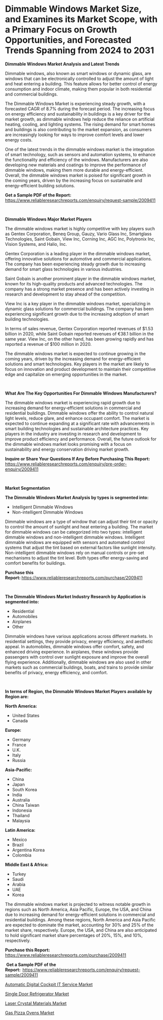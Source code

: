 <p><h1>Dimmable Windows Market Size, and Examines its Market Scope, with a Primary Focus on Growth Opportunities, and Forecasted Trends Spanning from 2024 to 2031</h1></p><p><strong>Dimmable Windows Market Analysis and Latest Trends</strong></p>
<p><p>Dimmable windows, also known as smart windows or dynamic glass, are windows that can be electronically controlled to adjust the amount of light and heat entering a building. This feature allows for better control of energy consumption and indoor climate, making them popular in both residential and commercial buildings.</p><p>The Dimmable Windows Market is experiencing steady growth, with a forecasted CAGR of 8.7% during the forecast period. The increasing focus on energy efficiency and sustainability in buildings is a key driver for the market growth, as dimmable windows help reduce the reliance on artificial heating, cooling, and lighting systems. The rising demand for smart homes and buildings is also contributing to the market expansion, as consumers are increasingly looking for ways to improve comfort levels and lower energy costs.</p><p>One of the latest trends in the dimmable windows market is the integration of smart technology, such as sensors and automation systems, to enhance the functionality and efficiency of the windows. Manufacturers are also developing new materials and coatings to improve the performance of dimmable windows, making them more durable and energy-efficient. Overall, the dimmable windows market is poised for significant growth in the coming years, driven by the increasing focus on sustainable and energy-efficient building solutions.</p></p>
<p><strong>Get a Sample PDF of the Report:&nbsp;</strong> <a href="https://www.reliableresearchreports.com/enquiry/request-sample/2009411">https://www.reliableresearchreports.com/enquiry/request-sample/2009411</a></p>
<p>&nbsp;</p>
<p><strong>Dimmable Windows Major Market Players</strong></p>
<p><p>The dimmable windows market is highly competitive with key players such as Gentex Corporation, Beneq Group, Gauzy, Vario Glass Inc, Smartglass Technologies, Saint Gobain, View Inc, Corning Inc, AGC Inc, Polytronix Inc, Vision Systems, and Halio, Inc. </p><p>Gentex Corporation is a leading player in the dimmable windows market, offering innovative solutions for automotive and commercial applications. The company has been experiencing steady growth due to increasing demand for smart glass technologies in various industries.</p><p>Saint Gobain is another prominent player in the dimmable windows market, known for its high-quality products and advanced technologies. The company has a strong market presence and has been actively investing in research and development to stay ahead of the competition.</p><p>View Inc is a key player in the dimmable windows market, specializing in dynamic glass solutions for commercial buildings. The company has been experiencing significant growth due to the increasing adoption of smart building technologies.</p><p>In terms of sales revenue, Gentex Corporation reported revenues of $1.53 billion in 2020, while Saint Gobain reported revenues of €38.1 billion in the same year. View Inc, on the other hand, has been growing rapidly and has reported a revenue of $100 million in 2020.</p><p>The dimmable windows market is expected to continue growing in the coming years, driven by the increasing demand for energy-efficient solutions and smart technologies. Key players in the market are likely to focus on innovation and product development to maintain their competitive edge and capitalize on emerging opportunities in the market.</p></p>
<p>&nbsp;</p>
<p><strong>What Are The Key Opportunities For Dimmable Windows Manufacturers?</strong></p>
<p><p>The dimmable windows market is experiencing rapid growth due to increasing demand for energy-efficient solutions in commercial and residential buildings. Dimmable windows offer the ability to control natural light levels, reduce glare, and enhance occupant comfort. The market is expected to continue expanding at a significant rate with advancements in smart building technologies and sustainable architecture practices. Key players in the industry are investing in research and development to improve product efficiency and performance. Overall, the future outlook for the dimmable windows market looks promising with a focus on sustainability and energy conservation driving market growth.</p></p>
<p><strong>Inquire or Share Your Questions If Any Before Purchasing This Report:</strong> <a href="https://www.reliableresearchreports.com/enquiry/pre-order-enquiry/2009411">https://www.reliableresearchreports.com/enquiry/pre-order-enquiry/2009411</a></p>
<p>&nbsp;</p>
<p><strong>Market Segmentation</strong></p>
<p><strong>The Dimmable Windows Market Analysis by types is segmented into:</strong></p>
<p><ul><li>Intelligent Dimmable Windows</li><li>Non-intelligent Dimmable Windows</li></ul></p>
<p><p>Dimmable windows are a type of window that can adjust their tint or opacity to control the amount of sunlight and heat entering a building. The market for dimmable windows can be categorized into two types: intelligent dimmable windows and non-intelligent dimmable windows. Intelligent dimmable windows are equipped with sensors and automated control systems that adjust the tint based on external factors like sunlight intensity. Non-intelligent dimmable windows rely on manual controls or pre-set mechanisms to adjust the tint level. Both types offer energy-saving and comfort benefits for buildings.</p></p>
<p><strong>Purchase this Report:&nbsp;</strong><a href="https://www.reliableresearchreports.com/purchase/2009411">https://www.reliableresearchreports.com/purchase/2009411</a></p>
<p>&nbsp;</p>
<p><strong>The Dimmable Windows Market Industry Research by Application is segmented into:</strong></p>
<p><ul><li>Residential</li><li>Automobiles</li><li>Airplanes</li><li>Other</li></ul></p>
<p><p>Dimmable windows have various applications across different markets. In residential settings, they provide privacy, energy efficiency, and aesthetic appeal. In automobiles, dimmable windows offer comfort, safety, and enhanced driving experience. In airplanes, these windows provide passengers with control over sunlight exposure and improve the overall flying experience. Additionally, dimmable windows are also used in other markets such as commercial buildings, boats, and trains to provide similar benefits of privacy, energy efficiency, and comfort.</p></p>
<p>&nbsp;</p>
<p><strong>In terms of Region, the Dimmable Windows Market Players available by Region are:</strong></p>
<p>
    <p> <strong> North America: </strong>
        <ul>
            <li>United States</li>
            <li>Canada</li>
        </ul>
        </p> 
    <p> <strong> Europe: </strong>
        <ul>
            <li>Germany</li>
            <li>France</li>
            <li>U.K.</li>
            <li>Italy</li>
            <li>Russia</li>
        </ul>
        </p> 
    <p> <strong> Asia-Pacific: </strong>
        <ul>
            <li>China</li>
            <li>Japan</li>
            <li>South Korea</li>
            <li>India</li>
            <li>Australia</li>
            <li>China Taiwan</li>
            <li>Indonesia</li>
            <li>Thailand</li>
            <li>Malaysia</li>
        </ul>
        </p> 
    <p> <strong> Latin America: </strong>
        <ul>
            <li>Mexico</li>
            <li>Brazil</li>
            <li>Argentina Korea</li>
            <li>Colombia</li>
        </ul>
        </p> 
    <p> <strong> Middle East & Africa: </strong>
        <ul>
            <li>Turkey</li>
            <li>Saudi</li>
            <li>Arabia</li>
            <li>UAE</li>
            <li>Korea</li>
        </ul>
    </p>
    </p>
<p><p>The dimmable windows market is projected to witness notable growth in regions such as North America, Asia Pacific, Europe, the USA, and China due to increasing demand for energy-efficient solutions in commercial and residential buildings. Among these regions, North America and Asia Pacific are expected to dominate the market, accounting for 30% and 25% of the market share, respectively. Europe, the USA, and China are also anticipated to hold significant market share percentages of 20%, 15%, and 10%, respectively.</p></p>
<p><strong>Purchase this Report: </strong><a href="https://www.reliableresearchreports.com/purchase/2009411">https://www.reliableresearchreports.com/purchase/2009411</a></p>
<p>&nbsp;<strong>Get a Sample PDF of the Report:&nbsp;&nbsp;</strong><a href="https://www.reliableresearchreports.com/enquiry/request-sample/2009411">https://www.reliableresearchreports.com/enquiry/request-sample/2009411</a></p>
<p><strong></strong></p>
<p><p><a href="https://issuu.com/reportprime-2/docs/automatic-digital-cockpit-it-service-market-size-2">Automatic Digital Cockpit IT Service Market</a></p><p><a href="https://github.com/johnbach50/Market-Research-Report-List-2/blob/main/single-door-refrigerator-market.md">Single Door Refrigerator Market</a></p><p><a href="https://issuu.com/reportprime-2/docs/laser-crystal-materials-market-size-2030.pptx">Laser Crystal Materials Market</a></p><p><a href="https://github.com/pjcfca/Market-Research-Report-List-1/blob/main/gas-pizza-ovens-market.md">Gas Pizza Ovens Market</a></p></p>